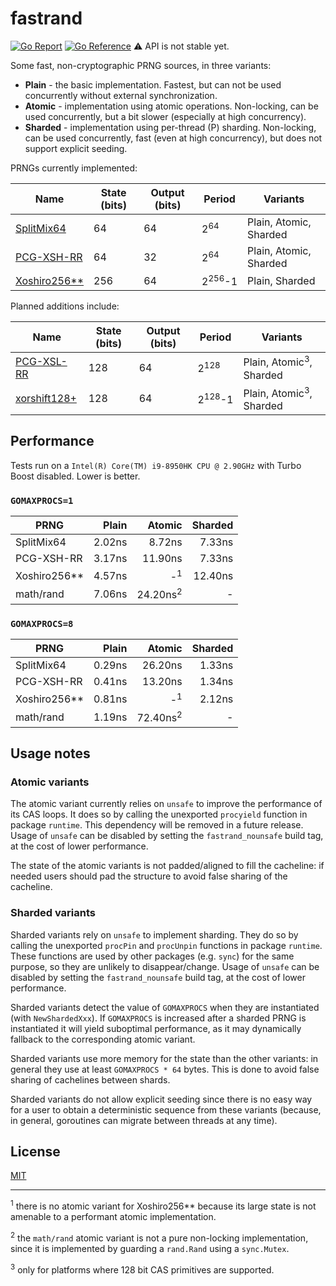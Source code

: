 # fastrand

[![Go Report](https://goreportcard.com/badge/github.com/CAFxX/fastrand)](https://goreportcard.com/report/github.com/CAFxX/fastrand) [![Go Reference](https://pkg.go.dev/badge/github.com/CAFxX/fastrand.svg)](https://pkg.go.dev/github.com/CAFxX/fastrand) :warning: API is not stable yet.

Some fast, non-cryptographic PRNG sources, in three variants:

- **Plain** - the basic implementation. Fastest, but can not be used concurrently without external synchronization.
- **Atomic** - implementation using atomic operations. Non-locking, can be used concurrently, but a bit slower (especially at high concurrency).
- **Sharded** - implementation using per-thread (P) sharding. Non-locking, can be used concurrently, fast (even at high concurrency), but does not support explicit seeding.

PRNGs currently implemented:

| Name                                                         | State (bits) | Output (bits) | Period            | Variants               |
| ------------------------------------------------------------ | ------------ | ------------- | ----------------- | ---------------------- |
| [SplitMix64](https://dl.acm.org/doi/10.1145/2714064.2660195) | 64           | 64            | 2<sup>64</sup>    | Plain, Atomic, Sharded |
| [PCG-XSH-RR](https://www.pcg-random.org/)                    | 64           | 32            | 2<sup>64</sup>    | Plain, Atomic, Sharded |
| [Xoshiro256**](http://prng.di.unimi.it/)                     | 256          | 64            | 2<sup>256</sup>-1 | Plain, Sharded         |

Planned additions include:

| Name                                      | State (bits) | Output (bits) | Period            | Variants                           |
| ----------------------------------------- | ------------ | ------------- | ----------------- | ---------------------------------- |
| [PCG-XSL-RR](https://www.pcg-random.org/) | 128          | 64            | 2<sup>128</sup>   | Plain, Atomic<sup>3</sup>, Sharded |
| [xorshift128+](http://prng.di.unimi.it/)  | 128          | 64            | 2<sup>128</sup>-1 | Plain, Atomic<sup>3</sup>, Sharded |

## Performance

Tests run on a `Intel(R) Core(TM) i9-8950HK CPU @ 2.90GHz` with Turbo Boost disabled. Lower is better.

### `GOMAXPROCS=1`

| PRNG         |  Plain |              Atomic | Sharded |
| ------------ | -----: | ------------------: | ------: |
| SplitMix64   | 2.02ns |              8.72ns |  7.33ns |
| PCG-XSH-RR   | 3.17ns |             11.90ns |  7.33ns |
| Xoshiro256** | 4.57ns |       -<sup>1</sup> | 12.40ns |
| math/rand    | 7.06ns | 24.20ns<sup>2</sup> |       - |

### `GOMAXPROCS=8`

| PRNG         |  Plain |              Atomic | Sharded |
| ------------ | -----: | ------------------: | ------: |
| SplitMix64   | 0.29ns |             26.20ns |  1.33ns |
| PCG-XSH-RR   | 0.41ns |             13.20ns |  1.34ns |
| Xoshiro256** | 0.81ns |       -<sup>1</sup> |  2.12ns |
| math/rand    | 1.19ns | 72.40ns<sup>2</sup> |       - |

## Usage notes

### Atomic variants

The atomic variant currently relies on `unsafe` to improve the performance of its CAS loops. It does so by calling the unexported `procyield` function in package `runtime`. This dependency will be removed in a future release. Usage of `unsafe` can be disabled by setting the `fastrand_nounsafe` build tag, at the cost of lower performance.

The state of the atomic variants is not padded/aligned to fill the cacheline: if needed users should pad the structure to avoid false sharing of the cacheline.

### Sharded variants

Sharded variants rely on `unsafe` to implement sharding. They do so by calling the unexported `procPin` and `procUnpin` functions in package `runtime`. These functions are used by other packages (e.g. `sync`) for the same purpose, so they are unlikely to disappear/change. Usage of `unsafe` can be disabled by setting the `fastrand_nounsafe` build tag, at the cost of lower performance.

Sharded variants detect the value of `GOMAXPROCS` when they are instantiated (with `NewShardedXxx`). If `GOMAXPROCS` is increased after a sharded PRNG is instantiated it will yield suboptimal performance, as it may dynamically fallback to the corresponding atomic variant.

Sharded variants use more memory for the state than the other variants: in general they use at least `GOMAXPROCS * 64` bytes. This is done to avoid false sharing of cachelines between shards.

Sharded variants do not allow explicit seeding since there is no easy way for a user to obtain a deterministic sequence from these variants (because, in general, goroutines can migrate between threads at any time).

## License

[MIT](LICENSE)

---

<sup>1</sup> there is no atomic variant for Xoshiro256** because its large state is not amenable to a performant atomic implementation.

<sup>2</sup> the `math/rand` atomic variant is not a pure non-locking implementation, since it is implemented by guarding a `rand.Rand` using a `sync.Mutex`.

<sup>3</sup> only for platforms where 128 bit CAS primitives are supported.
